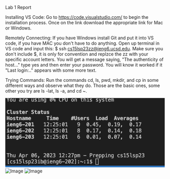 Lab 1 Report

Installing VS Code:
Go to https://code.visualstudio.com/ to begin the installation process.
Once on the link download the appropriate link for Mac or Windows.

Remotely Connecting:
If you have Windows install Git and put it into VS code, if you have MAC you don't have to do anything. 
Open up terminal in VS code and input this: $ ssh cs15lsp23zz@ieng6.ucsd.edu. 
Make sure you don't include $, it is only for convention and replzce the zz with your specific account letters.
You will get a message saying, "The authenticity of host..." type yes and then enter your password.
You will know it worked if it "Last login:.." appears with some more text.

Trying Commands:
Run the commands cd, ls, pwd, mkdir, and cp in some different ways and observe what they do.
Those are the basic ones, some other you try are ls -lat, ls -a, and cd ~.

![Image](CSE15L1-ExCode.png)
![Image](imageName.png)
![Image](imageName.png)

